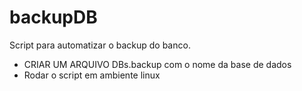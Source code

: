 # backupDB
Script para automatizar o backup do banco.

- CRIAR UM ARQUIVO DBs.backup com o nome da base de dados
- Rodar o script em ambiente linux 
